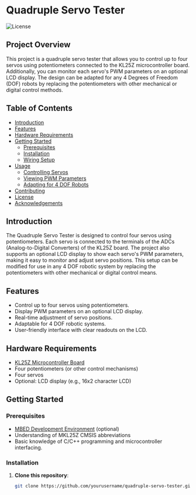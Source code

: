 # Quadruple Servo Tester

![License](https://img.shields.io/badge/license-MIT-blue.svg)

## Project Overview

This project is a quadruple servo tester that allows you to control up to four servos using potentiometers connected to the KL25Z microcontroller board. Additionally, you can monitor each servo's PWM parameters on an optional LCD display. The design can be adapted for any 4 Degrees of Freedom (DOF) robots by replacing the potentiometers with other mechanical or digital control methods.

## Table of Contents

- [Introduction](#introduction)
- [Features](#features)
- [Hardware Requirements](#hardware-requirements)
- [Getting Started](#getting-started)
  - [Prerequisites](#prerequisites)
  - [Installation](#installation)
  - [Wiring Setup](#wiring-setup)
- [Usage](#usage)
  - [Controlling Servos](#controlling-servos)
  - [Viewing PWM Parameters](#viewing-pwm-parameters)
  - [Adapting for 4 DOF Robots](#adapting-for-4-dof-robots)
- [Contributing](#contributing)
- [License](#license)
- [Acknowledgements](#acknowledgements)

## Introduction

The Quadruple Servo Tester is designed to control four servos using potentiometers. Each servo is connected to the terminals of the ADCs (Analog-to-Digital Converters) of the KL25Z board. The project also supports an optional LCD display to show each servo's PWM parameters, making it easy to monitor and adjust servo positions. This setup can be modified for use in any 4 DOF robotic system by replacing the potentiometers with other mechanical or digital control means.

## Features

- Control up to four servos using potentiometers.
- Display PWM parameters on an optional LCD display.
- Real-time adjustment of servo positions.
- Adaptable for 4 DOF robotic systems.
- User-friendly interface with clear readouts on the LCD.

## Hardware Requirements

- [KL25Z Microcontroller Board](https://www.nxp.com/products/processors-and-microcontrollers/arm-microcontrollers/kinetis-cortex-m-mcus/l-seriesultra-low-power-m0-plus/kinetis-l-series-lower-power-32-bit-mcu-based-on-arm-cortex-m0-plus-core:KL25Z)
- Four potentiometers (or other control mechanisms)
- Four servos
- Optional: LCD display (e.g., 16x2 character LCD)

## Getting Started

### Prerequisites

- [MBED Development Environment](https://os.mbed.com/) (optional)
- Understanding of MKL25Z CMSIS abbreviations
- Basic knowledge of C/C++ programming and microcontroller interfacing.

### Installation

1. **Clone this repository**:
   ```bash
   git clone https://github.com/yourusername/quadruple-servo-tester.git
